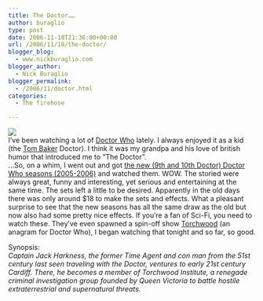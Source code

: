 ```yaml
---
title: The Doctor……
author: buraglio
type: post
date: 2006-11-18T21:36:00+00:00
url: /2006/11/18/the-doctor/
blogger_blog:
  - www.nickburaglio.com
blogger_author:
  - Nick Buraglio
blogger_permalink:
  - /2006/11/doctor.html
categories:
  - The firehose

---
```

![][1]  
I&#8217;ve been watching a lot of [Doctor Who][2] lately. I always enjoyed it as a kid (the [Tom Baker][3] Doctor). I think it was my grandpa and his love of british humor that introduced me to &#8220;The Doctor&#8221;.  
&#8230;So, on a whim, I went out and got [the new (9th and 10th Doctor) Doctor Who seasons (2005-2006)][4] and watched them. WOW. The storied were always great, funny and interesting, yet serious and entertaining at the same time. The sets left a little to be desired. Apparently in the old days there was only around $18 to make the sets and effects. What a pleasant surprise to see that the new seasons has all the same draw as the old but now also had some pretty nice effects. If you&#8217;re a fan of Sci-Fi, you need to watch these. They&#8217;ve even spawned a spin-off show [Torchwood][5] (an anagram for Doctor Who), I began watching that tonight and so far, so good.

Synopsis:  
_Captain Jack Harkness, the former Time Agent and con man from the 51st century last seen traveling with the Doctor, ventures to early 21st century Cardiff. There, he becomes a member of Torchwood Institute, a renegade criminal investigation group founded by Queen Victoria to battle hostile extraterrestrial and supernatural threats._

 [1]: http://www.gallifreyone.com/images/photoincludes/frontpage.jpg
 [2]: http://www.bbc.co.uk/doctorwho/
 [3]: http://imdb.com/name/nm0048982/
 [4]: http://imdb.com/title/tt0436992/
 [5]: http://imdb.com/title/tt0485301/